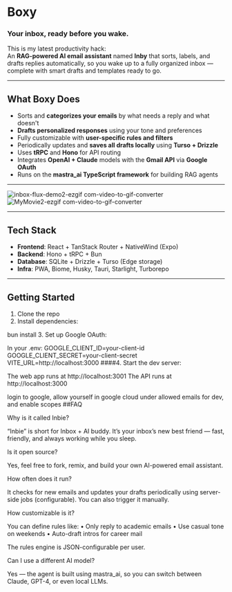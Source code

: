 # **Boxy**  
### Your inbox, ready before you wake.

This is my latest productivity hack:  
An **RAG-powered AI email assistant** named **Inby** that sorts, labels, and drafts replies automatically, so you wake up to a fully organized inbox — complete with smart drafts and templates ready to go.

---

## What Boxy Does

- Sorts and **categorizes your emails** by what needs a reply and what doesn't
- **Drafts personalized responses** using your tone and preferences
- Fully customizable with **user-specific rules and filters**
- Periodically updates and **saves all drafts locally** using **Turso + Drizzle**
- Uses **tRPC** and **Hono** for API routing
- Integrates **OpenAI + Claude** models with the **Gmail API** via **Google OAuth**
- Runs on the **mastra_ai TypeScript framework** for building RAG agents

---

![inbox-flux-demo2-ezgif com-video-to-gif-converter](https://github.com/user-attachments/assets/9ca9b9ab-db4f-4496-8fbd-4935f7768c3e) 
![MyMovie2-ezgif com-video-to-gif-converter](https://github.com/user-attachments/assets/a97761fc-463a-467f-a3de-664e9e024f80)



---

##  Tech Stack

- **Frontend**: React + TanStack Router + NativeWind (Expo)
- **Backend**: Hono + tRPC + Bun
- **Database**: SQLite + Drizzle + Turso (Edge storage)
- **Infra**: PWA, Biome, Husky, Tauri, Starlight, Turborepo

---

##  Getting Started

1. Clone the repo  
2. Install dependencies:


bun install
3. Set up Google OAuth:

In your .env:
GOOGLE_CLIENT_ID=your-client-id
GOOGLE_CLIENT_SECRET=your-client-secret
VITE_URL=http://localhost:3000
####4.	Start the dev server:

The web app runs at http://localhost:3001
The API runs at http://localhost:3000

login to google, allow yourself in google cloud under allowed emails for dev, and enable scopes
##FAQ

Why is it called Inbie?

“Inbie” is short for Inbox + AI buddy. It’s your inbox’s new best friend — fast, friendly, and always working while you sleep.

Is it open source?

Yes, feel free to fork, remix, and build your own AI-powered email assistant.

How often does it run?

It checks for new emails and updates your drafts periodically using server-side jobs (configurable). You can also trigger it manually.

How customizable is it?

You can define rules like:
	•	Only reply to academic emails
	•	Use casual tone on weekends
	•	Auto-draft intros for career mail

The rules engine is JSON-configurable per user.

Can I use a different AI model?

Yes — the agent is built using mastra_ai, so you can switch between Claude, GPT-4, or even local LLMs.
